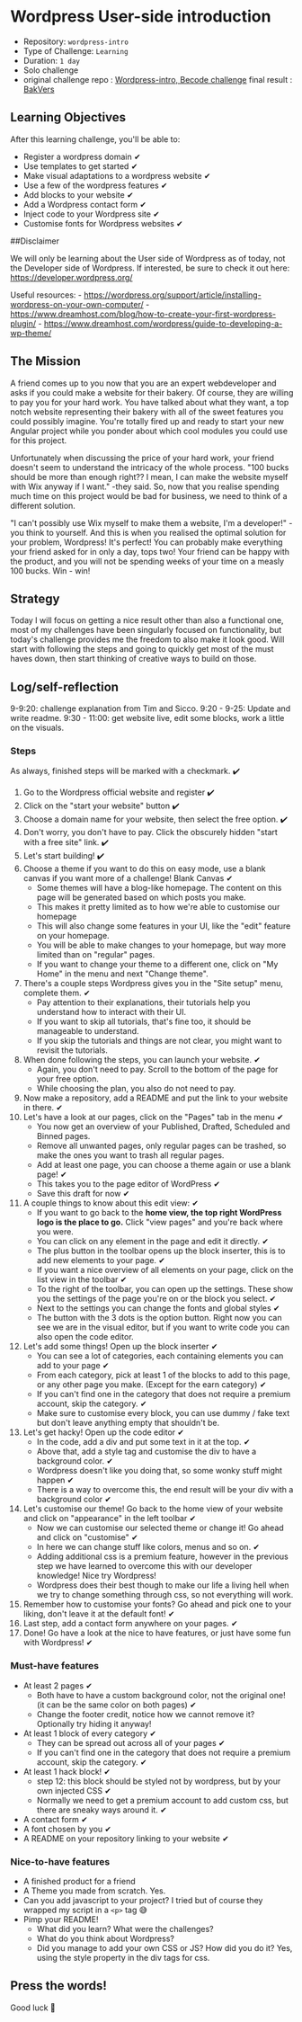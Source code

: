 # Wordpress User-side introduction

- Repository: `wordpress-intro`
- Type of Challenge: `Learning`
- Duration: `1 day`
- Solo challenge
- original challenge repo : [Wordpress-intro, Becode challenge](https://github.com/becodeorg/ANT-Lamarr-5.34/tree/164aac92d5ccf82cc84e4a74db497c8758d7cc16/2.The-Hill/wordpress)
final result :  [BakVers](https://wordpress.com/page/bakvers.wordpress.com/6)
## Learning Objectives 
After this learning challenge, you'll be able to:
- Register a wordpress domain  ✔
- Use templates to get started ✔
- Make visual adaptations to a wordpress website ✔ 
- Use a few of the wordpress features ✔
- Add blocks to your website ✔
- Add a Wordpress contact form ✔
- Inject code to your Wordpress site ✔
- Customise fonts for Wordpress websites ✔

##Disclaimer

We will only be learning about the User side of Wordpress as of today, not the Developer side of Wordpress. If interested, be sure to check it out here: https://developer.wordpress.org/

Useful resources:
    - https://wordpress.org/support/article/installing-wordpress-on-your-own-computer/
    - https://www.dreamhost.com/blog/how-to-create-your-first-wordpress-plugin/
    - https://www.dreamhost.com/wordpress/guide-to-developing-a-wp-theme/

## The Mission
A friend comes up to you now that you are an expert webdeveloper and asks if you could make a website for their bakery. Of course, they are willing to pay you for your hard work. You have talked about what they want, a top notch website representing their bakery with all of the sweet features you could possibly imagine. You're totally fired up and ready to start your new Angular project while you ponder about which cool modules you could use for this project.

Unfortunately when discussing the price of your hard work, your friend doesn't seem to understand the intricacy of the whole process. "100 bucks should be more than enough right?? I mean, I can make the website myself with Wix anyway if I want." -they said. So, now that you realise spending much time on this project would be bad for business, we need to think of a different solution.

"I can't possibly use Wix myself to make them a website, I'm a developer!" -you think to yourself. And this is when you realised the optimal solution for your problem, Wordpress! It's perfect! You can probably make everything your friend asked for in only a day, tops two! Your friend can be happy with the product, and you will not be spending weeks of your time on a measly 100 bucks. Win - win!

## Strategy
Today I will focus on getting a nice result other than also a functional one, most of my challenges have been singularly focused on functionality, but today's challenge provides me the freedom to also make it look good. 
Will start with following the steps and going to quickly get most of the must haves down, then start thinking of creative ways to build on those. 

## Log/self-reflection
9-9:20: challenge explanation from Tim and Sicco. 
9:20 - 9-25: Update and write readme. 
9:30 - 11:00: get website live, edit some blocks, work a little on the visuals. 

### Steps
As always, finished steps will be marked with a checkmark. ✔️
1. Go to the Wordpress official website and register ✔️
2. Click on the "start your website" button ✔️ 
3. Choose a domain name for your website, then select the free option. ✔️
4. Don't worry, you don't have to pay. Click the obscurely hidden "start with a free site" link. ✔️
5. Let's start building! ✔️
6. Choose a theme if you want to do this on easy mode, use a blank canvas if you want more of a challenge! Blank Canvas ✔
    - Some themes will have a blog-like homepage. The content on this page will be generated based on which posts you make.
    - This makes it pretty limited as to how we're able to customise our homepage 
    - This will also change some features in your UI, like the "edit" feature on your homepage.
    - You will be able to make changes to your homepage, but way more limited than on "regular" pages.
    - If you want to change your theme to a different one, click on "My Home" in the menu and next "Change theme".
7. There's a couple steps Wordpress gives you in the "Site setup" menu, complete them. ✔
    - Pay attention to their explanations, their tutorials help you understand how to interact with their UI.
    - If you want to skip all tutorials, that's fine too, it should be manageable to understand.
    - If you skip the tutorials and things are not clear, you might want to revisit the tutorials.
8. When done following the steps, you can launch your website. ✔
    - Again, you don't need to pay. Scroll to the bottom of the page for your free option.
    - While choosing the plan, you also do not need to pay.
9. Now make a repository, add a README and put the link to your website in there. ✔
10. Let's have a look at our pages, click on the "Pages" tab in the menu ✔
     - You now get an overview of your Published, Drafted, Scheduled and Binned pages.
     - Remove all unwanted pages, only regular pages can be trashed, so make the ones you want to trash all regular pages.
     - Add at least one page, you can choose a theme again or use a blank page! ✔
     - This takes you to the page editor of WordPress  ✔
     - Save this draft for now ✔
11. A couple things to know about this edit view:  ✔
    - If you want to go back to the **home view, the top right WordPress logo is the place to go.** Click "view pages" and you're back where you were.
    - You can click on any element in the page and edit it directly.  ✔
    - The plus button in the toolbar opens up the block inserter, this is to add new elements to your page.  ✔
    - If you want a nice overview of all elements on your page, click on the list view in the toolbar  ✔
    - To the right of the toolbar, you can open up the settings. These show you the settings of the page you're on or the block you select.  ✔
    - Next to the settings you can change the fonts and global styles  ✔
    - The button with the 3 dots is the option button. Right now you can see we are in the visual editor, but if you want to write code you can also open the code editor.
12. Let's add some things! Open up the block inserter  ✔
    - You can see a lot of categories, each containing elements you can add to your page  ✔
    - From each category, pick at least 1 of the blocks to add to this page, or any other page you make. (Except for the earn category)  ✔
    - If you can't find one in the category that does not require a premium account, skip the category. ✔
    - Make sure to customise every block, you can use dummy / fake text but don't leave anything empty that shouldn't be. 
13. Let's get hacky! Open up the code editor ✔
    - In the code, add a div and put some text in it at the top.  ✔
    - Above that, add a style tag and customise the div to have a background color. ✔
    - Wordpress doesn't like you doing that, so some wonky stuff might happen ✔ 
    - There is a way to overcome this, the end result will be your div with a background color ✔
14. Let's customise our theme! Go back to the home view of your website and click on "appearance" in the left toolbar ✔
    - Now we can customise our selected theme or change it! Go ahead and click on "customise" ✔
    - In here we can change stuff like colors, menus and so on. ✔
    - Adding additional css is a premium feature, however in the previous step we have learned to overcome this with our developer knowledge! Nice try Wordpress!
    - Wordpress does their best though to make our life a living hell when we try to change something through css, so not everything will work.
15. Remember how to customise your fonts? Go ahead and pick one to your liking, don't leave it at the default font! ✔
16. Last step, add a contact form anywhere on your pages.  ✔
17. Done! Go have a look at the nice to have features, or just have some fun with Wordpress! ✔

### Must-have features

- At least 2 pages ✔
    - Both have to have a custom background color, not the original one! (it can be the same color on both pages) ✔
    - Change the footer credit, notice how we cannot remove it? Optionally try hiding it anyway! 
- At least 1 block of every category ✔
    - They can be spread out across all of your pages ✔
    - If you can't find one in the category that does not require a premium account, skip the category. ✔
- At least 1 hack block! ✔
    - step 12: this block should be styled not by wordpress, but by your own injected CSS ✔
    - Normally we need to get a premium account to add custom css, but there are sneaky ways around it. ✔
- A contact form ✔ 
- A font chosen by you ✔
- A README on your repository linking to your website ✔

### Nice-to-have features

- A finished product for a friend 
- A Theme you made from scratch.  Yes.
- Can you add javascript to your project? I tried but of course they wrapped my script in a `<p>` tag 😅
- Pimp your README! 
    - What did you learn? What were the challenges? 
    - What do you think about Wordpress? 
    - Did you manage to add your own CSS or JS? How did you do it? Yes, using the style property in the div tags for css. 


## Press the words!

Good luck 💖
